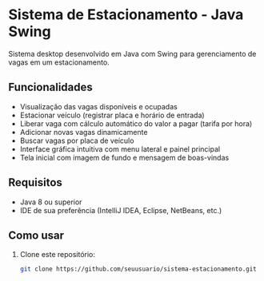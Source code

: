 # Sistema de Estacionamento - Java Swing

Sistema desktop desenvolvido em Java com Swing para gerenciamento de vagas em um estacionamento. 

## Funcionalidades

- Visualização das vagas disponíveis e ocupadas
- Estacionar veículo (registrar placa e horário de entrada)
- Liberar vaga com cálculo automático do valor a pagar (tarifa por hora)
- Adicionar novas vagas dinamicamente
- Buscar vagas por placa de veículo
- Interface gráfica intuitiva com menu lateral e painel principal
- Tela inicial com imagem de fundo e mensagem de boas-vindas

## Requisitos

- Java 8 ou superior
- IDE de sua preferência (IntelliJ IDEA, Eclipse, NetBeans, etc.)

## Como usar

1. Clone este repositório:
   ```bash
   git clone https://github.com/seuusuario/sistema-estacionamento.git
